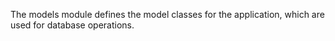 The models module defines the model classes for the application, which are used for database operations.
